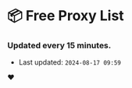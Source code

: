 # :package: Free Proxy List
### Updated every 15 minutes.

- Last updated: `2024-08-17 09:59`

:heart:
